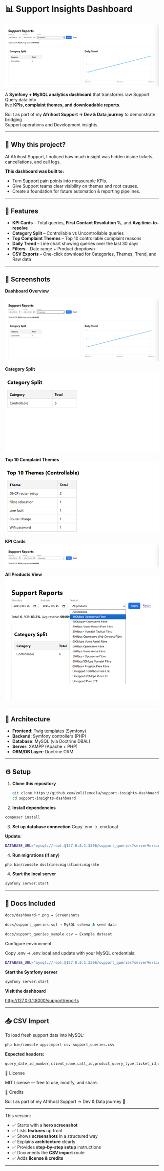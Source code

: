 # 📊 Support Insights Dashboard

![Support Report](docs/dashboard-support-report.png)

A **Symfony + MySQL analytics dashboard** that transforms raw Support Query data into  
live **KPIs, complaint themes, and downloadable reports**.  

Built as part of my **Afrihost Support → Dev & Data journey** to demonstrate bridging  
Support operations and Development insights.

---

## 🎯 Why this project?

At Afrihost Support, I noticed how much insight was hidden inside tickets, cancellations, and call logs.

**This dashboard was built to:**

- Turn Support pain points into measurable KPIs.
- Give Support teams clear visibility on themes and root causes.
- Create a foundation for future automation & reporting pipelines.

---

## 🚀 Features

- **KPI Cards** – Total queries, **First Contact Resolution %**, and **Avg time-to-resolve**  
- **Category Split** – Controllable vs Uncontrollable queries  
- **Top Complaint Themes** – Top 10 controllable complaint reasons  
- **Daily Trend** – Line chart showing queries over the last 30 days  
- **Filters** – Date range + Product dropdown  
- **CSV Exports** – One-click download for Categories, Themes, Trend, and Raw data  

---

## 📸 Screenshots

**Dashboard Overview**  

![Support Report](docs/dashboard-support-report.png)

**Category Split**  
![Category Split](docs/dashboard-split.png)

**Top 10 Complaint Themes**  
![Top 10 Themes](docs/dashboard-top-10-themes.png)

**KPI Cards**  
![KPI Cards](docs/dashboard-kpis.png)

**All Products View**  
![All Products](docs/dashboard-all-products.png)

---

## 🧱 Architecture

- **Frontend**: Twig templates (Symfony)  
- **Backend**: Symfony controllers (PHP)  
- **Database**: MySQL (via Doctrine DBAL)  
- **Server**: XAMPP (Apache + PHP)  
- **ORM/DB Layer**: Doctrine ORM  

---

## ⚙️ Setup

1. **Clone this repository**
   ```bash
   git clone https://github.com/zolilemcelu/support-insights-dashboard.git
   cd support-insights-dashboard

2. **Install dependencies**
```bash
composer install
```

3. **Set up database connection**
Copy .env → .env.local

**Update:**
```bash
DATABASE_URL="mysql://root:@127.0.0.1:3306/support_queries?serverVersion=10.4&charset=utf8mb4"
```

4. **Run migrations (if any)**
```bash
php bin/console doctrine:migrations:migrate
```

4. **Start the local server**
```bash
symfony server:start
```

---

## 📂 Docs Included

```bash
docs/dashboard-*.png → Screenshots
```
```bash
docs/support_queries.sql → MySQL schema & seed data
```
```bash
docs/support_queries_sample.csv → Example dataset
```

Configure environment

Copy .env → .env.local and update with your MySQL credentials:
```bash
DATABASE_URL="mysql://root:@127.0.0.1:3306/support_queries?serverVersion=10.4&charset=utf8mb4"
```


**Start the Symfony server**
```bash
symfony server:start
```


**Visit the dashboard**

http://127.0.0.1:8000/support/reports

---

## 📥 CSV Import

To load fresh support data into MySQL:
```bash
php bin/console app:import-csv support_queries.csv
```

**Expected headers:**
```bash
query_date,id_number,client_name,call_id,product,query_type,ticket_id,reason_verbatim,reason_normalized,category,action_taken,first_contact_resolution,time_to_resolve,complaint_theme,mojo_notes,mojo_account,notes,in_period
```

📄 License

MIT License — free to use, modify, and share.

🙌 Credits

Built as part of my Afrihost Support → Dev & Data journey 🚀


---

This version:  
- ✅ Starts with a **hero screenshot**  
- ✅ Lists **features** up front  
- ✅ Shows **screenshots** in a structured way  
- ✅ Explains **architecture** clearly  
- ✅ Provides **step-by-step setup** instructions  
- ✅ Documents the **CSV import** route  
- ✅ Adds **license & credits**  

---
